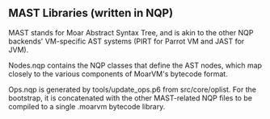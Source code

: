 ## MAST Libraries (written in NQP)

MAST stands for Moar Abstract Syntax Tree, and is akin to the other NQP
backends' VM-specific AST systems (PIRT for Parrot VM and JAST for JVM).

Nodes.nqp contains the NQP classes that define the AST nodes, which map closely
to the various components of MoarVM's bytecode format.

Ops.nqp is generated by tools/update_ops.p6 from src/core/oplist.  For the
bootstrap, it is concatenated with the other MAST-related NQP files to be
compiled to a single .moarvm bytecode library.
